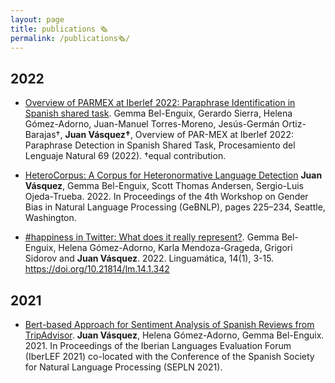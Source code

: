 ```yaml
---
layout: page
title: publications 🗞
permalink: /publications🗞/
---
```



## 2022

<!-- - [How Homo(phobic) is Mexico? Homo-MEX: A Novel Corpus for LGBTQ-phobia Detection in Mexican Spanish]. **Juan Vásquez**, Scott Thomas Andersen, Gemma Bel-Enguix, Braulio Santiago. 2022. -->

- [Overview of PARMEX at Iberlef 2022: Paraphrase Identification in Spanish shared task](https://scholar.google.com/citations?view_op=view_citation&hl=en&user=IoQWQakAAAAJ&sortby=pubdate&citation_for_view=IoQWQakAAAAJ:UeHWp8X0CEIC). Gemma Bel-Enguix, Gerardo Sierra, Helena Gómez-Adorno, Juan-Manuel Torres-Moreno, Jesús-Germán Ortiz-Barajas†, **Juan Vásquez†**, Overview of PAR-MEX at Iberlef 2022: Paraphrase Detection in Spanish Shared Task, Procesamiento del Lenguaje Natural 69 (2022). †equal contribution.

- [HeteroCorpus: A Corpus for Heteronormative Language Detection](https://aclanthology.org/2022.gebnlp-1.23/) **Juan Vásquez**, Gemma Bel-Enguix, Scott Thomas Andersen, Sergio-Luis Ojeda-Trueba. 2022. In Proceedings of the 4th Workshop on Gender Bias in Natural Language Processing (GeBNLP), pages 225–234, Seattle, Washington.

- [#happiness in Twitter: What does it really represent?](https://linguamatica.com/index.php/linguamatica/article/view/342/481). Gemma Bel-Enguix, Helena Gómez-Adorno, Karla Mendoza-Grageda, Grigori Sidorov and **Juan Vásquez**. 2022. Linguamática, 14(1), 3-15. <https://doi.org/10.21814/lm.14.1.342>

## 2021

- [Bert-based Approach for Sentiment Analysis of Spanish Reviews from TripAdvisor](http://ceur-ws.org/Vol-2943/restmex_paper6.pdf). **Juan Vásquez**, Helena Gómez-Adorno, Gemma Bel-Enguix. 2021. In Proceedings of the Iberian Languages Evaluation Forum (IberLEF 2021) co-located with the Conference of the Spanish Society for Natural Language Processing (SEPLN 2021).
